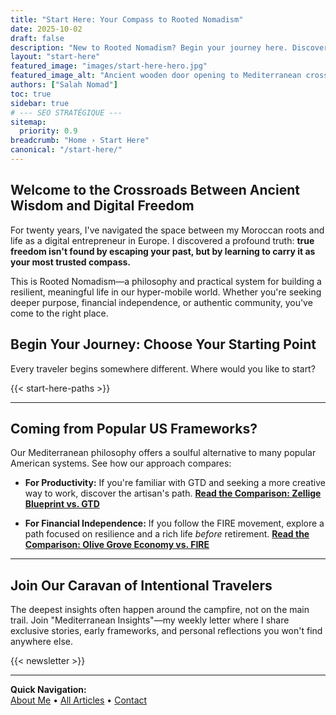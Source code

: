 ```yaml
---
title: "Start Here: Your Compass to Rooted Nomadism"
date: 2025-10-02
draft: false
description: "New to Rooted Nomadism? Begin your journey here. Discover how to blend ancestral wisdom with modern freedom by choosing the path that resonates most with you."
layout: "start-here"
featured_image: "images/start-here-hero.jpg"
featured_image_alt: "Ancient wooden door opening to Mediterranean crossroads - one path to olive groves (roots), another to the sea (freedom) - symbolizing the start of your Rooted Nomad journey"
authors: ["Salah Nomad"]
toc: true
sidebar: true
# --- SEO STRATÉGIQUE ---
sitemap:
  priority: 0.9
breadcrumb: "Home › Start Here"
canonical: "/start-here/"
---
```


## Welcome to the Crossroads Between Ancient Wisdom and Digital Freedom

For twenty years, I've navigated the space between my Moroccan roots and life as a digital entrepreneur in Europe. I discovered a profound truth: **true freedom isn't found by escaping your past, but by learning to carry it as your most trusted compass.**

This is Rooted Nomadism—a philosophy and practical system for building a resilient, meaningful life in our hyper-mobile world. Whether you're seeking deeper purpose, financial independence, or authentic community, you've come to the right place.

## Begin Your Journey: Choose Your Starting Point

Every traveler begins somewhere different. Where would you like to start?

{{< start-here-paths >}}

---

## Coming from Popular US Frameworks?

Our Mediterranean philosophy offers a soulful alternative to many popular American systems. See how our approach compares:

- **For Productivity:** If you're familiar with GTD and seeking a more creative way to work, discover the artisan's path.
  **[Read the Comparison: Zellige Blueprint vs. GTD](/work-productivity/zellige-blueprint-vs-gtd/)**

- **For Financial Independence:** If you follow the FIRE movement, explore a path focused on resilience and a rich life *before* retirement.
  **[Read the Comparison: Olive Grove Economy vs. FIRE](/money-freedom/olive-grove-economy-vs-fire/)**
---

## Join Our Caravan of Intentional Travelers

The deepest insights often happen around the campfire, not on the main trail. Join "Mediterranean Insights"—my weekly letter where I share exclusive stories, early frameworks, and personal reflections you won't find anywhere else.

{{< newsletter >}}

---

**Quick Navigation:**  
[About Me](/stories-wisdom/olive-trees-and-algorithms/) • [All Articles](/archives/) • [Contact](/contact/)
